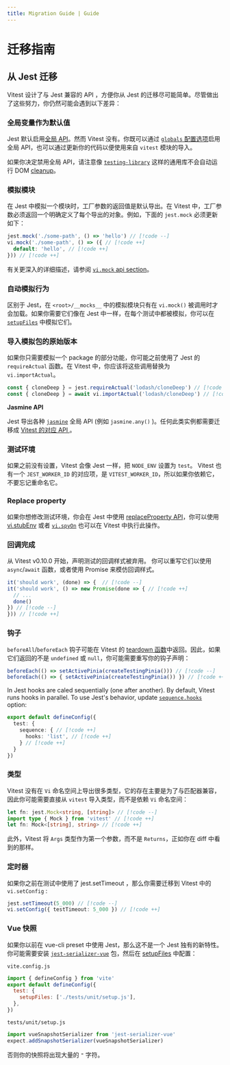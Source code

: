 ```yaml
---
title: Migration Guide | Guide
---
```


# 迁移指南

## 从 Jest 迁移

Vitest 设计了与 Jest 兼容的 API ，方便你从 Jest 的迁移尽可能简单。尽管做出了这些努力，你仍然可能会遇到以下差异：

### 全局变量作为默认值

Jest 默认启用[全局 API](https://jestjs.io/zh-Hans/docs/api)。然而 Vitest 没有。你既可以通过 [`globals` 配置选项](/config/#globals)启用全局 API，也可以通过更新你的代码以便使用来自 `vitest` 模块的导入。

如果你决定禁用全局 API，请注意像 [`testing-library`](https://testing-library.com/) 这样的通用库不会自动运行 DOM [cleanup](https://testing-library.com/docs/svelte-testing-library/api/#cleanup)。

### 模拟模块

在 Jest 中模拟一个模块时，工厂参数的返回值是默认导出。在 Vitest 中，工厂参数必须返回一个明确定义了每个导出的对象。例如，下面的 `jest.mock` 必须更新如下：

```ts
jest.mock('./some-path', () => 'hello') // [!code --]
vi.mock('./some-path', () => ({ // [!code ++]
  default: 'hello', // [!code ++]
})) // [!code ++]
```

有关更深入的详细描述，请参阅 [`vi.mock` api section](/api/#vi-mock)。

### 自动模拟行为

区别于 Jest，在 `<root>/__mocks__` 中的模拟模块只有在 `vi.mock()` 被调用时才会加载。如果你需要它们像在 Jest 中一样，在每个测试中都被模拟，你可以在 [`setupFiles`](/config/#setupfiles) 中模拟它们。

### 导入模拟包的原始版本

如果你只需要模拟一个 package 的部分功能，你可能之前使用了 Jest 的 `requireActual` 函数。在 Vitest 中，你应该将这些调用替换为 `vi.importActual`。

```ts
const { cloneDeep } = jest.requireActual('lodash/cloneDeep') // [!code --]
const { cloneDeep } = await vi.importActual('lodash/cloneDeep') // [!code ++]
```

**Jasmine API**

Jest 导出各种 [`jasmine`](https://jasmine.github.io/) 全局 API (例如 `jasmine.any()` )。任何此类实例都需要迁移成 [Vitest 的对应 API ](/api/)。

### 测试环境

如果之前没有设置，Vitest 会像 Jest 一样，把 `NODE_ENV` 设置为 `test`。 Vitest 也有一个 `JEST_WORKER_ID` 的对应项，是 `VITEST_WORKER_ID`，所以如果你依赖它，不要忘记重命名它。

### Replace property

如果你想修改测试环境，你会在 Jest 中使用 [replaceProperty API](https://jestjs.io/docs/jest-object#jestreplacepropertyobject-propertykey-value)，你可以使用 [vi.stubEnv](https://cn.vitest.dev/api/vi.html#vi-stubenv) 或者 [`vi.spyOn`](/api/vi#vi-spyon)  也可以在 Vitest 中执行此操作。

### 回调完成

从 Vitest v0.10.0 开始，声明测试的回调样式被弃用。 你可以重写它们以使用 `async`/`await` 函数，或者使用 Promise 来模仿回调样式。

```ts
it('should work', (done) => {  // [!code --]
it('should work', () => new Promise(done => { // [!code ++]
  // ...
  done()
}) // [!code --]
})) // [!code ++]
```

### 钩子

`beforeAll`/`beforeEach` 钩子可能在 Vitest 的 [teardown 函数](/api/#setup-and-teardown)中返回。因此，如果它们返回的不是 `undefined` 或 `null`，你可能需要重写你的钩子声明：

```ts
beforeEach(() => setActivePinia(createTestingPinia())) // [!code --]
beforeEach(() => { setActivePinia(createTestingPinia()) }) // [!code ++]
```

In Jest hooks are caled sequentially (one after another). By default, Vitest runs hooks in parallel. To use Jest's behavior, update [`sequence.hooks`](/config/#sequence-hooks) option:

```ts
export default defineConfig({
  test: {
    sequence: { // [!code ++]
      hooks: 'list', // [!code ++]
    } // [!code ++]
  }
})
```

### 类型

Vitest 没有在 `Vi` 命名空间上导出很多类型，它的存在主要是为了与匹配器兼容，因此你可能需要直接从 `vitest` 导入类型，而不是依赖 `Vi` 命名空间：

```ts
let fn: jest.Mock<string, [string]> // [!code --]
import type { Mock } from 'vitest' // [!code ++]
let fn: Mock<[string], string> // [!code ++]
```

此外，Vitest 将 `Args` 类型作为第一个参数，而不是 `Returns`，正如你在 diff 中看到的那样。

### 定时器

如果你之前在测试中使用了 jest.setTimeout ，那么你需要迁移到 Vitest 中的`vi.setConfig` :

```ts
jest.setTimeout(5_000) // [!code --]
vi.setConfig({ testTimeout: 5_000 }) // [!code ++]
```
### Vue 快照

如果你以前在 vue-cli preset 中使用 Jest，那么这不是一个 Jest 独有的新特性。你可能需要安装 [`jest-serializer-vue`](https://github.com/eddyerburgh/jest-serializer-vue) 包，然后在 [setupFiles](/config/#setupfiles) 中配置：

`vite.config.js`

```js
import { defineConfig } from 'vite'
export default defineConfig({
  test: {
    setupFiles: ['./tests/unit/setup.js'],
  },
})
```

`tests/unit/setup.js`

```js
import vueSnapshotSerializer from 'jest-serializer-vue'
expect.addSnapshotSerializer(vueSnapshotSerializer)
```

否则你的快照将出现大量的 `"` 字符。
